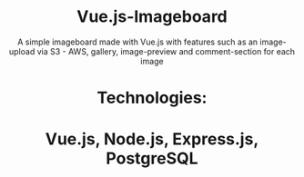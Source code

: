<div align=center>
<h1>Vue.js-Imageboard</h1>
<p>A simple imageboard made with Vue.js with features such as an image-upload via S3 - AWS, gallery, image-preview and comment-section for each image</p>
</div>
<div align=center>
<h1>Technologies:<h1/>
<p>Vue.js, Node.js, Express.js, PostgreSQL</p>
<div/>
